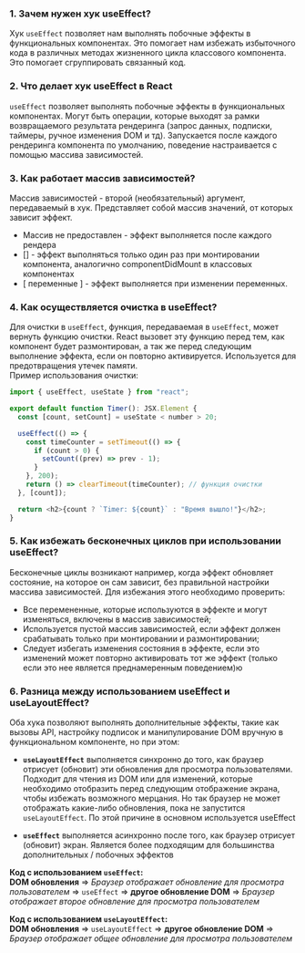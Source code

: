 ### 1. Зачем нужен хук useEffect?

Хук `useEffect` позволяет нам выполнять побочные эффекты в функциональных компонентах. Это помогает нам избежать избыточного кода в различных методах жизненного цикла классового компонента. Это помогает сгруппировать связанный код.

### 2. Что делает хук useEffect в React

`useEffect` позволяет выполнять побочные эффекты в функциональных компонентах. Могут быть операции, которые выходят за рамки возвращаемого результата рендеринга (запрос данных, подписки, таймеры, ручное изменения DOM и тд). Запускается после каждого рендеринга компонента по умолчанию, поведение настраивается с помощью массива зависимостей.

### 3. Как работает массив зависимостей?

Массив зависимостей - второй (необязательный) аргумент, передаваемый в хук. Представляет собой массив значений, от которых зависит эффект.

- Массив не предоставлен - эффект выполняется после каждого рендера
- [] - эффект выполняться только один раз при монтировании компонента, аналогично componentDidMount в классовых компонентах
- [ переменные ] - эффект выполняется при изменении переменных.

### 4. Как осуществляется очистка в useEffect?

Для очистки в `useEffect`, функция, передаваемая в `useEffect`, может вернуть функцию очистки. React вызовет эту функцию перед тем, как компонент будет размонтирован, а так же перед следующим выполнение эффекта, если он повторно активируется. Используется для предотвращения утечек памяти.  
Пример использования очистки:

```javascript
import { useEffect, useState } from "react";

export default function Timer(): JSX.Element {
  const [count, setCount] = useState < number > 20;

  useEffect(() => {
    const timeCounter = setTimeout(() => {
      if (count > 0) {
        setCount((prev) => prev - 1);
      }
    }, 200);
    return () => clearTimeout(timeCounter); // функция очистки
  }, [count]);

  return <h2>{count ? `Timer: ${count}` : "Время вышло!"}</h2>;
}
```

### 5. Как избежать бесконечных циклов при использовании useEffect?

Бесконечные циклы возникают например, когда эффект обновляет состояние, на которое он сам зависит, без правильной настройки массива зависимостей. Для избежания этого необходимо проверить:

- Все перемененные, которые используются в эффекте и могут изменяться, включены в массив зависимостей;
- Используется пустой массив зависимостей, если эффект должен срабатывать только при монтировании и размонтировании;
- Следует избегать изменения состояния в эффекте, если это изменений может повторно активировать тот же эффект (только если это нее является преднамеренным поведением)ю

### 6. Разница между использованием useEffect и useLayoutEffect?

Оба хука позволяют выполнять дополнительные эффекты, такие как вызовы API, настройку подписок и манипулирование DOM вручную в функциональном компоненте, но при этом:

- **`useLayoutEffect`** выполняется синхронно до того, как браузер отрисует (обновит) эти обновления для просмотра пользователями. Подходит для чтения из DOM или для изменений, которые необходимо отобразить перед следующим отображение экрана, чтобы избежать возможного мерцания. Но так браузер не может отображать какие-либо обновления, пока не запустится `useLayoutEffect`. По этой причине в основном используется useEffect

- **`useEffect`** выполняется асинхронно после того, как браузер отрисует (обновит) экран. Является более подходящим для большинства дополнительных / побочных эффектов

**Код с использованием `useEffect`:**  
**DOM обновления** => _Браузер отображает обновление для просмотра пользователем_ => `useEffect` => **другое обновление DOM** => _Браузер отображает второе обновление для просмотра пользователем_

**Код с использованием `useLayoutEffect`:**  
**DOM обновления** => `useLayoutEffect` => **другое обновление DOM** => _Браузер отображает общее обновление для просмотра пользователем_
